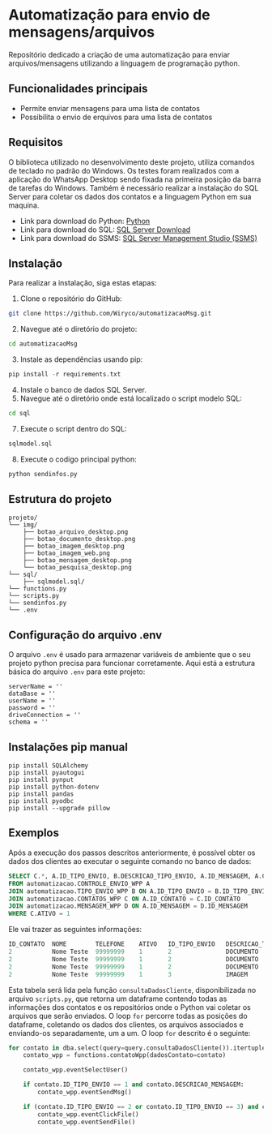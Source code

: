 # Automatização para envio de mensagens/arquivos
Repositório dedicado a criação de uma automatização para enviar arquivos/mensagens utilizando a linguagem de programação python.

## Funcionalidades principais
- Permite enviar mensagens para uma lista de contatos
- Possibilita o envio de erquivos para uma lista de contatos

## Requisitos
O biblioteca utilizado no desenvolvimento deste projeto, utiliza comandos de teclado no padrão do Windows. Os testes foram realizados com a aplicação do WhatsApp Desktop sendo fixada na primeira posição da barra de tarefas do Windows.
Também é necessário realizar a instalação do SQL Server para coletar os dados dos contatos e a linguagem Python em sua maquina.

- Link para download do Python: [Python](https://www.python.org/downloads/)
- Link para download do SQL: [SQL Server Download](https://www.microsoft.com/pt-br/sql-server/sql-server-downloads)
- Link para download do SSMS: [SQL Server Management Studio (SSMS)](https://aka.ms/ssmsfullsetup)

## Instalação
Para realizar a instalação, siga estas etapas:
1. Clone o repositório do GitHub:
```bash
git clone https://github.com/Wiryco/automatizacaoMsg.git
```
2. Navegue até o diretório do projeto:
```bash
cd automatizacaoMsg
```
3. Instale as dependências usando pip:
```python
pip install -r requirements.txt
```
4. Instale o banco de dados SQL Server.
5. Navegue até o diretório onde está localizado o script modelo SQL:
```bash
cd sql
```
7. Execute o script dentro do SQL:
```sql
sqlmodel.sql
```
8. Execute o codigo principal python:
```python
python sendinfos.py
```

## Estrutura do projeto
```
projeto/
└── img/
    ├── botao_arquivo_desktop.png
    ├── botao_documento_desktop.png
    ├── botao_imagem_desktop.png
    ├── botao_imagem_web.png
    ├── botao_mensagem_desktop.png
    └── botao_pesquisa_desktop.png
└── sql/
    ├── sqlmodel.sql/
└── functions.py
└── scripts.py
└── sendinfos.py
└── .env
```

## Configuração do arquivo .env
O arquivo `.env` é usado para armazenar variáveis de ambiente que o seu projeto python precisa para funcionar corretamente.
Aqui está a estrutura básica do arquivo `.env` para este projeto:

```dotenv
serverName = ''
dataBase = ''
userName = ''
password = ''
driveConnection = ''
schema = ''
```

## Instalações pip manual
```
pip install SQLAlchemy
pip install pyautogui
pip install pynput
pip install python-dotenv
pip install pandas
pip install pyodbc
pip install --upgrade pillow
```

## Exemplos
Após a execução dos passos descritos anteriormente, é possível obter os dados dos clientes ao executar o seguinte comando no banco de dados:
```sql
SELECT C.*, A.ID_TIPO_ENVIO, B.DESCRICAO_TIPO_ENVIO, A.ID_MENSAGEM, A.CAMINHO_ARQUIVO, D.DESCRICAO_MENSAGEM
FROM automatizacao.CONTROLE_ENVIO_WPP A
JOIN automatizacao.TIPO_ENVIO_WPP B ON A.ID_TIPO_ENVIO = B.ID_TIPO_ENVIO
JOIN automatizacao.CONTATOS_WPP C ON A.ID_CONTATO = C.ID_CONTATO
JOIN automatizacao.MENSAGEM_WPP D ON A.ID_MENSAGEM = D.ID_MENSAGEM
WHERE C.ATIVO = 1
```
Ele vai trazer as seguintes informações:
```sql
ID_CONTATO	NOME	    TELEFONE	ATIVO	ID_TIPO_ENVIO	DESCRICAO_TIPO_ENVIO	ID_MENSAGEM	CAMINHO_ARQUIVO	                  DESCRICAO_MENSAGEM
2	        Nome Teste	99999999	1	    2	            DOCUMENTO	            0	        C:\testeSend\Teste RPA.txt	      NULL
2	        Nome Teste	99999999	1	    2	            DOCUMENTO	            0	        C:\testeSend\Teste RPA.docx	      NULL
2	        Nome Teste	99999999	1	    2	            DOCUMENTO	            0	        C:\testeSend\Teste RPA.pdf	      NULL
2	        Nome Teste	99999999	1	    3	            IMAGEM	                1	        C:\testeSend\harrypotter_2.jpeg	  Olá, tudo bem? Esse é um teste do robo que envia mensagem para os contatos do WhatsApp
```
Esta tabela será lida pela função `consultaDadosCliente`, disponibilizada no arquivo `scripts.py`, que retorna um dataframe contendo todas as informações dos contatos e os repositórios onde o Python vai coletar os arquivos que serão enviados.
O loop `for` percorre todas as posições do dataframe, coletando os dados dos clientes, os arquivos associados e enviando-os separadamente, um a um.
O loop `for` descrito é o seguinte:
```python
for contato in dba.select(query=query.consultaDadosCliente()).itertuples():
    contato_wpp = functions.contatoWpp(dadosContato=contato)

    contato_wpp.eventSelectUser()

    if contato.ID_TIPO_ENVIO == 1 and contato.DESCRICAO_MENSAGEM:
        contato_wpp.eventSendMsg()

    if (contato.ID_TIPO_ENVIO == 2 or contato.ID_TIPO_ENVIO == 3) and contato.CAMINHO_ARQUIVO:
        contato_wpp.eventClickFile()
        contato_wpp.eventSendFile()
```
